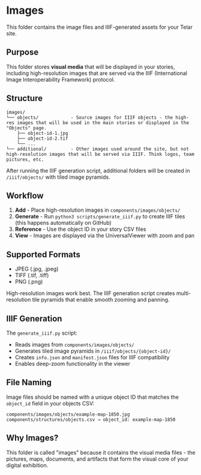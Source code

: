 # Images

This folder contains the image files and IIIF-generated assets for your Telar site.

## Purpose

This folder stores **visual media** that will be displayed in your stories, including high-resolution images that are served via the IIIF (International Image Interoperability Framework) protocol.

## Structure

```
images/
└── objects/            - Source images for IIIF objects - the high-res images that will be used in the main stories or displayed in the "Objects" page.
    ├── object-id-1.jpg
    ├── object-id-2.tif
    └── ...
└── additional/         - Other images used around the site, but not high-resolution images that will be served via IIIF. Think logos, team pictures, etc.
```

After running the IIIF generation script, additional folders will be created in `/iiif/objects/` with tiled image pyramids.

## Workflow

1. **Add** - Place high-resolution images in `components/images/objects/`
2. **Generate** - Run `python3 scripts/generate_iiif.py` to create IIIF tiles (this happens automatically on GitHub)
3. **Reference** - Use the object ID in your story CSV files
4. **View** - Images are displayed via the UniversalViewer with zoom and pan

## Supported Formats

- JPEG (.jpg, .jpeg)
- TIFF (.tif, .tiff)
- PNG (.png)

High-resolution images work best. The IIIF generation script creates multi-resolution tile pyramids that enable smooth zooming and panning.

## IIIF Generation

The `generate_iiif.py` script:
- Reads images from `components/images/objects/`
- Generates tiled image pyramids in `/iiif/objects/{object-id}/`
- Creates `info.json` and `manifest.json` files for IIIF compatibility
- Enables deep-zoom functionality in the viewer

## File Naming

Image files should be named with a unique object ID that matches the `object_id` field in your objects CSV:

```
components/images/objects/example-map-1850.jpg
components/structures/objects.csv → object_id: example-map-1850
```

## Why Images?

This folder is called "images" because it contains the visual media files - the pictures, maps, documents, and artifacts that form the visual core of your digital exhibition.
